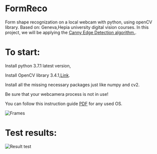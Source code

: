 # FormReco
Form shape recognization on a local webcam with python, using openCV library.
Based on: Geneva,Hepia university digital vision courses.
In this project, we will be applying the [Canny Edge Detection algorithm.](https://opencv-python-tutroals.readthedocs.io/en/latest/py_tutorials/py_imgproc/py_canny/py_canny.html).

# To start:

Install python 3.7.1 latest version,

Install OpenCV library 3.4.1,[Link](https://pypi.org/project/opencv-python/).

Install all the missing necessary packages just like numpy and cv2.

Be sure that your webcamera process is not in use!

You can follow this instruction guide [PDF](https://media.readthedocs.org/pdf/opencv-python-tutroals/latest/opencv-python-tutroals.pdf) for any used OS.

![Frames](http://www.emgu.com/wiki/images/thumb/Opencvpic3sample.png/300px-Opencvpic3sample.png)

# Test results:

![Result test](http://image.noelshack.com/fichiers/2018/49/1/1543832566-47478041-199674327607026-4936374190111457280-n.png)

